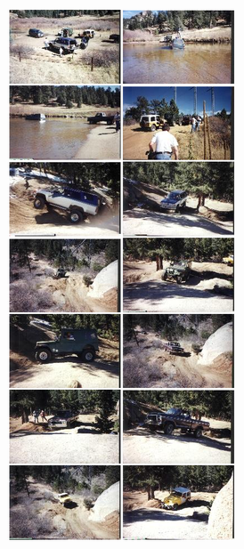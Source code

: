 ---
---
![](../../../img/terry/trail/longwater9910/lunch1.jpg)
![](../../../img/terry/trail/longwater9910/stuck1.jpg)
![](../../../img/terry/trail/longwater9910/stuck2.jpg)
![](../../../img/terry/trail/longwater9910/stopped1.jpg)
![](../../../img/terry/trail/longwater9910/beck1.jpg)
![](../../../img/terry/trail/longwater9910/beck2.jpg)
![](../../../img/terry/trail/longwater9910/howe1.jpg)
![](../../../img/terry/trail/longwater9910/howe2.jpg)
![](../../../img/terry/trail/longwater9910/howe3.jpg)
![](../../../img/terry/trail/longwater9910/bill1.jpg)
![](../../../img/terry/trail/longwater9910/bill2.jpg)
![](../../../img/terry/trail/longwater9910/bill3.jpg)
![](../../../img/terry/trail/longwater9910/randal1.jpg)
![](../../../img/terry/trail/longwater9910/randal2.jpg)